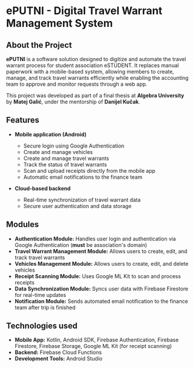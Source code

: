 # ePUTNI - Digital Travel Warrant Management System


## About the Project
**ePUTNI** is a software solution designed to digitize and automate the travel warrant process for student association eSTUDENT. It replaces manual paperwork with a mobile-based system, allowing members to create, manage, and track travel warrants efficiently while enabling the accounting team to approve and monitor requests through a web app.

This project was developed as part of a final thesis at **Algebra University** by **Matej Galić**, under the mentorship of **Danijel Kučak**.

## Features
- **Mobile application (Android)**
  - Secure login using Google Authentication
  - Create and manage vehicles
  - Create and manage travel warrants
  - Track the status of travel warrants
  - Scan and upload receipts directly from the mobile app
  - Automatic email notifications to the finance team

- **Cloud-based backend**
  - Real-time synchronization of travel warrant data
  - Secure user authentication and data storage
 
## Modules
- **Authentication Module:** Handles user login and authentication via Google Authentication (**must** be association's domain)
- **Travel Warrant Management Module:** Allows users to create, edit, and track travel warrants
- **Vehicles Management Module:** Allows users to create, edit, and delete vehicles
- **Receipt Scanning Module:** Uses Google ML Kit to scan and process receipts
- **Data Synchronization Module:** Syncs user data with Firebase Firestore for real-time updates
- **Notification Module:** Sends automated email notification to the finance team after trip is finished

## Technologies used
- **Mobile App:** Kotlin, Android SDK, Firebase Authentication, Firebase Firestore, Firebase Storage, Google ML Kit (for receipt scanning)
- **Backend:** Firebase Cloud Functions
- **Development Tools:** Android Studio
